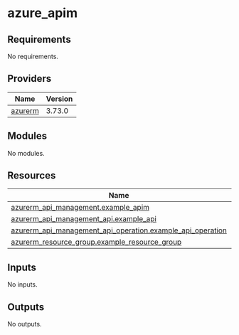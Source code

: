 # azure_apim

<!-- BEGINNING OF PRE-COMMIT-TERRAFORM DOCS HOOK -->
## Requirements

No requirements.

## Providers

| Name | Version |
|------|---------|
| <a name="provider_azurerm"></a> [azurerm](#provider\_azurerm) | 3.73.0 |

## Modules

No modules.

## Resources

| Name | Type |
|------|------|
| [azurerm_api_management.example_apim](https://registry.terraform.io/providers/hashicorp/azurerm/latest/docs/resources/api_management) | resource |
| [azurerm_api_management_api.example_api](https://registry.terraform.io/providers/hashicorp/azurerm/latest/docs/resources/api_management_api) | resource |
| [azurerm_api_management_api_operation.example_api_operation](https://registry.terraform.io/providers/hashicorp/azurerm/latest/docs/resources/api_management_api_operation) | resource |
| [azurerm_resource_group.example_resource_group](https://registry.terraform.io/providers/hashicorp/azurerm/latest/docs/resources/resource_group) | resource |

## Inputs

No inputs.

## Outputs

No outputs.
<!-- END OF PRE-COMMIT-TERRAFORM DOCS HOOK -->
